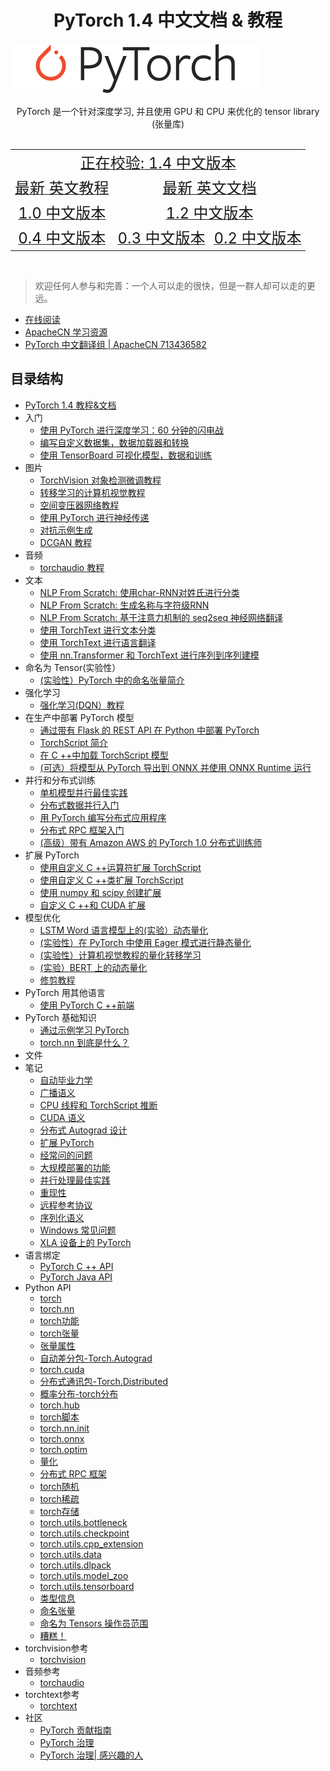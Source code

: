 # <center>PyTorch 1.4 中文文档 & 教程</center>

![](../../docs/img/logo.svg)

<center>PyTorch 是一个针对深度学习, 并且使用 GPU 和 CPU 来优化的 tensor library (张量库)</center>
<br/>
<table>
  <tr align="center">
    <td colspan="4"><a title="Pytorch 1.4 中文版本" href="https://pytorch.apachecn.org/docs/1.4/" target="_blank"><font size="5">正在校验: 1.4 中文版本</font></a></td>
  </tr>
  <tr align="center">
    <td colspan="2"><a title="Pytorch 最新 英文教程" href="https://pytorch.org/tutorials/" target="_blank"><font size="5">最新 英文教程</font></a></td>
    <td colspan="2"><a title="Pytorch 最新 英文文档" href="https://pytorch.org/docs/master/" target="_blank"><font size="5">最新 英文文档</font></a></td>
  </tr>
  <tr align="center">
    <td colspan="2"><a title="Pytorch 1.0 中文版本" href="https://pytorch.apachecn.org/docs/1.0/" target="_blank"><font size="5">1.0 中文版本</font></a></td>
    <td colspan="2"><a title="Pytorch 1.2 中文版本" href="https://pytorch.apachecn.org/docs/1.2/" target="_blank"><font size="5">1.2 中文版本</font></a></td>
  </tr>
  <tr align="center">
    <td colspan="2"><a title="Pytorch 0.4 中文版本" href="https://pytorch.apachecn.org/docs/0.4/" target="_blank"><font size="5">0.4 中文版本</font></a></td>
    <td><a title="Pytorch 0.3 中文版本" href="https://pytorch.apachecn.org/docs/0.3/" target="_blank"><font size="5">0.3 中文版本</font></a></td>
    <td><a title="Pytorch 0.2 中文版本" href="https://pytorch.apachecn.org/docs/0.2/" target="_blank"><font size="5">0.2 中文版本</font></a></td>
  </tr>
</table>
<br/>


> 欢迎任何人参与和完善：一个人可以走的很快，但是一群人却可以走的更远。

+ [在线阅读](http://pytorch.apachecn.org)
+ [ApacheCN 学习资源](http://www.apachecn.org/)
+ [PyTorch 中文翻译组 | ApacheCN 713436582](http://shang.qq.com/wpa/qunwpa?idkey=349eb1bbaeeff1cf20408899cbe75669132ef145ff5ee6599f78a77dd144c367)

## 目录结构

* [PyTorch 1.4 教程&文档](http://pytorch.apachecn.org/docs/1.4)
*  入门
    * [使用 PyTorch 进行深度学习：60 分钟的闪电战](http://pytorch.apachecn.org/docs/1.4/4.html)
    * [编写自定义数据集，数据加载器和转换](http://pytorch.apachecn.org/docs/1.4/5.html)
    * [使用 TensorBoard 可视化模型，数据和训练](http://pytorch.apachecn.org/docs/1.4/6.html)
*  图片
    * [TorchVision 对象检测微调教程](http://pytorch.apachecn.org/docs/1.4/8.html)
    * [转移学习的计算机视觉教程](http://pytorch.apachecn.org/docs/1.4/9.html)
    * [空间变压器网络教程](http://pytorch.apachecn.org/docs/1.4/10.html)
    * [使用 PyTorch 进行神经传递](http://pytorch.apachecn.org/docs/1.4/11.html)
    * [对抗示例生成](http://pytorch.apachecn.org/docs/1.4/12.html)
    * [DCGAN 教程](http://pytorch.apachecn.org/docs/1.4/13.html)
*  音频
    * [torchaudio 教程](http://pytorch.apachecn.org/docs/1.4/15.html)
*  文本
    * [NLP From Scratch: 使用char-RNN对姓氏进行分类](http://pytorch.apachecn.org/docs/1.4/17.html)
    * [NLP From Scratch: 生成名称与字符级RNN](http://pytorch.apachecn.org/docs/1.4/18.html)
    * [NLP From Scratch: 基于注意力机制的 seq2seq 神经网络翻译](http://pytorch.apachecn.org/docs/1.4/19.html)
    * [使用 TorchText 进行文本分类](http://pytorch.apachecn.org/docs/1.4/20.html)
    * [使用 TorchText 进行语言翻译](http://pytorch.apachecn.org/docs/1.4/21.html)
    * [使用 nn.Transformer 和 TorchText 进行序列到序列建模](http://pytorch.apachecn.org/docs/1.4/22.html)
*  命名为 Tensor(实验性）
    * [(实验性）PyTorch 中的命名张量简介](http://pytorch.apachecn.org/docs/1.4/24.html)
*  强化学习
    * [强化学习(DQN）教程](http://pytorch.apachecn.org/docs/1.4/26.html)
*  在生产中部署 PyTorch 模型
    * [通过带有 Flask 的 REST API 在 Python 中部署 PyTorch](http://pytorch.apachecn.org/docs/1.4/28.html)
    * [TorchScript 简介](http://pytorch.apachecn.org/docs/1.4/29.html)
    * [在 C ++中加载 TorchScript 模型](http://pytorch.apachecn.org/docs/1.4/30.html)
    * [(可选）将模型从 PyTorch 导出到 ONNX 并使用 ONNX Runtime 运行](http://pytorch.apachecn.org/docs/1.4/31.html)
*  并行和分布式训练
    * [单机模型并行最佳实践](http://pytorch.apachecn.org/docs/1.4/33.html)
    * [分布式数据并行入门](http://pytorch.apachecn.org/docs/1.4/34.html)
    * [用 PyTorch 编写分布式应用程序](http://pytorch.apachecn.org/docs/1.4/35.html)
    * [分布式 RPC 框架入门](http://pytorch.apachecn.org/docs/1.4/36.html)
    * [(高级）带有 Amazon AWS 的 PyTorch 1.0 分布式训练师](http://pytorch.apachecn.org/docs/1.4/37.html)
*  扩展 PyTorch
    * [使用自定义 C ++运算符扩展 TorchScript](http://pytorch.apachecn.org/docs/1.4/39.html)
    * [使用自定义 C ++类扩展 TorchScript](http://pytorch.apachecn.org/docs/1.4/40.html)
    * [使用 numpy 和 scipy 创建扩展](http://pytorch.apachecn.org/docs/1.4/41.html)
    * [自定义 C ++和 CUDA 扩展](http://pytorch.apachecn.org/docs/1.4/42.html)
*  模型优化
    * [LSTM Word 语言模型上的(实验）动态量化](http://pytorch.apachecn.org/docs/1.4/44.html)
    * [(实验性）在 PyTorch 中使用 Eager 模式进行静态量化](http://pytorch.apachecn.org/docs/1.4/45.html)
    * [(实验性）计算机视觉教程的量化转移学习](http://pytorch.apachecn.org/docs/1.4/46.html)
    * [(实验）BERT 上的动态量化](http://pytorch.apachecn.org/docs/1.4/47.html)
    * [修剪教程](http://pytorch.apachecn.org/docs/1.4/48.html)
*  PyTorch 用其他语言
    * [使用 PyTorch C ++前端](http://pytorch.apachecn.org/docs/1.4/50.html)
*  PyTorch 基础知识
    * [通过示例学习 PyTorch](http://pytorch.apachecn.org/docs/1.4/52.html)
    * [torch.nn 到底是什么？](http://pytorch.apachecn.org/docs/1.4/53.html)
*  文件
*  笔记
    * [自动毕业力学](http://pytorch.apachecn.org/docs/1.4/56.html)
    * [广播语义](http://pytorch.apachecn.org/docs/1.4/57.html)
    * [CPU 线程和 TorchScript 推断](http://pytorch.apachecn.org/docs/1.4/58.html)
    * [CUDA 语义](http://pytorch.apachecn.org/docs/1.4/59.html)
    * [分布式 Autograd 设计](http://pytorch.apachecn.org/docs/1.4/60.html)
    * [扩展 PyTorch](http://pytorch.apachecn.org/docs/1.4/61.html)
    * [经常问的问题](http://pytorch.apachecn.org/docs/1.4/62.html)
    * [大规模部署的功能](http://pytorch.apachecn.org/docs/1.4/63.html)
    * [并行处理最佳实践](http://pytorch.apachecn.org/docs/1.4/64.html)
    * [重现性](http://pytorch.apachecn.org/docs/1.4/65.html)
    * [远程参考协议](http://pytorch.apachecn.org/docs/1.4/66.html)
    * [序列化语义](http://pytorch.apachecn.org/docs/1.4/67.html)
    * [Windows 常见问题](http://pytorch.apachecn.org/docs/1.4/68.html)
    * [XLA 设备上的 PyTorch](http://pytorch.apachecn.org/docs/1.4/69.html)
*  语言绑定
    * [PyTorch C ++ API](http://pytorch.apachecn.org/docs/1.4/71.html)
    * [PyTorch Java API](http://pytorch.apachecn.org/docs/1.4/72.html)
*  Python API
    * [torch](http://pytorch.apachecn.org/docs/1.4/74.html)
    * [torch.nn](http://pytorch.apachecn.org/docs/1.4/75.html)
    * [torch功能](http://pytorch.apachecn.org/docs/1.4/76.html)
    * [torch张量](http://pytorch.apachecn.org/docs/1.4/77.html)
    * [张量属性](http://pytorch.apachecn.org/docs/1.4/78.html)
    * [自动差分包-Torch.Autograd](http://pytorch.apachecn.org/docs/1.4/79.html)
    * [torch.cuda](http://pytorch.apachecn.org/docs/1.4/80.html)
    * [分布式通讯包-Torch.Distributed](http://pytorch.apachecn.org/docs/1.4/81.html)
    * [概率分布-torch分布](http://pytorch.apachecn.org/docs/1.4/82.html)
    * [torch.hub](http://pytorch.apachecn.org/docs/1.4/83.html)
    * [torch脚本](http://pytorch.apachecn.org/docs/1.4/84.html)
    * [torch.nn.init](http://pytorch.apachecn.org/docs/1.4/85.html)
    * [torch.onnx](http://pytorch.apachecn.org/docs/1.4/86.html)
    * [torch.optim](http://pytorch.apachecn.org/docs/1.4/87.html)
    * [量化](http://pytorch.apachecn.org/docs/1.4/88.html)
    * [分布式 RPC 框架](http://pytorch.apachecn.org/docs/1.4/89.html)
    * [torch随机](http://pytorch.apachecn.org/docs/1.4/90.html)
    * [torch稀疏](http://pytorch.apachecn.org/docs/1.4/91.html)
    * [torch存储](http://pytorch.apachecn.org/docs/1.4/92.html)
    * [torch.utils.bottleneck](http://pytorch.apachecn.org/docs/1.4/93.html)
    * [torch.utils.checkpoint](http://pytorch.apachecn.org/docs/1.4/94.html)
    * [torch.utils.cpp_extension](http://pytorch.apachecn.org/docs/1.4/95.html)
    * [torch.utils.data](http://pytorch.apachecn.org/docs/1.4/96.html)
    * [torch.utils.dlpack](http://pytorch.apachecn.org/docs/1.4/97.html)
    * [torch.utils.model_zoo](http://pytorch.apachecn.org/docs/1.4/98.html)
    * [torch.utils.tensorboard](http://pytorch.apachecn.org/docs/1.4/99.html)
    * [类型信息](http://pytorch.apachecn.org/docs/1.4/100.html)
    * [命名张量](http://pytorch.apachecn.org/docs/1.4/101.html)
    * [命名为 Tensors 操作员范围](http://pytorch.apachecn.org/docs/1.4/102.html)
    * [糟糕！](http://pytorch.apachecn.org/docs/1.4/103.html)
*  torchvision参考
    * [torchvision](http://pytorch.apachecn.org/docs/1.4/105.html)
*  音频参考
    * [torchaudio](http://pytorch.apachecn.org/docs/1.4/107.html)
*  torchtext参考
    * [torchtext](http://pytorch.apachecn.org/docs/1.4/109.html)
*  社区
    * [PyTorch 贡献指南](http://pytorch.apachecn.org/docs/1.4/111.html)
    * [PyTorch 治理](http://pytorch.apachecn.org/docs/1.4/112.html)
    * [PyTorch 治理| 感兴趣的人](http://pytorch.apachecn.org/docs/1.4/113.html)
